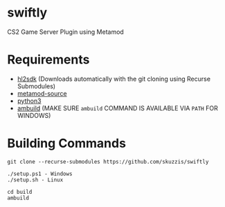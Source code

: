 # swiftly

CS2 Game Server Plugin using Metamod

# Requirements

-   [hl2sdk](https://github.com/alliedmodders/hl2sdk/tree/cs2) (Downloads automatically with the git cloning using Recurse Submodules)
-   [metamod-source](https://github.com/alliedmodders/metamod-source)
-   [python3](https://www.python.org/)
-   [ambuild](https://github.com/alliedmodders/ambuild) (MAKE SURE `ambuild` COMMAND IS AVAILABLE VIA `PATH` FOR WINDOWS)

# Building Commands

```
git clone --recurse-submodules https://github.com/skuzzis/swiftly

./setup.ps1 - Windows
./setup.sh - Linux

cd build
ambuild

```
